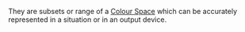 They are subsets or range of a [Colour Space](Colour%20Spaces/Colour%20Space.md) which can be accurately represented in a situation or in an output device.